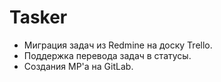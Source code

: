 # Tasker

- Миграция задач из Redmine на доску Trello.
- Поддержка перевода задач в статусы.
- Создания МР'а на GitLab.
